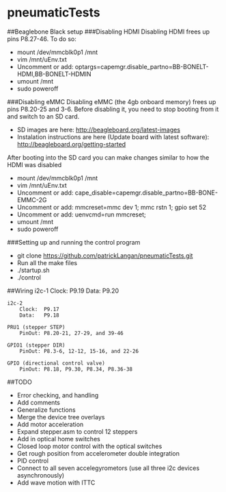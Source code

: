 pneumaticTests
==============

##Beaglebone Black setup
###Disabling HDMI
Disabling HDMI frees up pins P8.27-46.  To do so:
- mount /dev/mmcblk0p1  /mnt
- vim /mnt/uEnv.txt
- Uncomment or add: optargs=capemgr.disable_partno=BB-BONELT-HDMI,BB-BONELT-HDMIN
- umount /mnt
- sudo poweroff

###Disabling eMMC
Disabling eMMC (the 4gb onboard memory) frees up pins P8.20-25 and 3-6.  Before disabling it, you need to stop booting from it and switch to an SD card.
- SD images are here: http://beagleboard.org/latest-images
- Instalation instructions are here (Update board with latest software): http://beagleboard.org/getting-started

After booting into the SD card you can make changes similar to how the HDMI was disabled
- mount /dev/mmcblk0p1  /mnt
- vim /mnt/uEnv.txt
- Uncomment or add: cape_disable=capemgr.disable_partno=BB-BONE-EMMC-2G
- Uncomment or add: mmcreset=mmc dev 1; mmc rstn 1; gpio set 52
- Uncomment or add: uenvcmd=run mmcreset;
- umount /mnt
- sudo poweroff

###Setting up and running the control program
- git clone https://github.com/patrickLangan/pneumaticTests.git
- Run all the make files
- ./startup.sh
- ./control

##Wiring
	i2c-1
		Clock:	P9.19
		Data:	P9.20

	i2c-2
		Clock:	P9.17
		Data:	P9.18

	PRU1 (stepper STEP)
		PinOut:	P8.20-21, 27-29, and 39-46

	GPIO1 (stepper DIR)
		PinOut: P8.3-6, 12-12, 15-16, and 22-26

	GPIO (directional control valve)
		PinOut: P8.18, P9.30, P8.34, P8.36-38

##TODO
- Error checking, and handling
- Add comments
- Generalize functions
- Merge the device tree overlays
- Add motor acceleration
- Expand stepper.asm to control 12 steppers
- Add in optical home switches
- Closed loop motor control with the optical switches
- Get rough position from accelerometer double integration
- PID control
- Connect to all seven accelegyrometors (use all three i2c devices asynchronously)
- Add wave motion with ITTC


